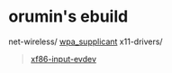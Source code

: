 # orumin's ebuild
net-wireless/
  [wpa\_supplicant](http://hostap.epitest.fi/wpa_supplicant)
x11-drivers/
> [xf86-input-evdev](http://gitorious.org/at-home-modifier/pages/Home)
